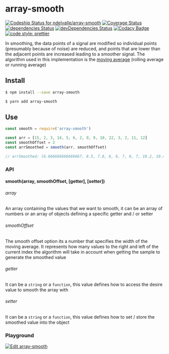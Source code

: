 # array-smooth

[ ![Codeship Status for ndelvalle/array-smooth](https://app.codeship.com/projects/18143dd0-5ef2-0136-18ea-6ac24e10c849/status?branch=master)](https://app.codeship.com/projects/296088)
[![Coverage Status](https://coveralls.io/repos/github/ndelvalle/array-smooth/badge.svg?branch=master)](https://coveralls.io/github/ndelvalle/array-smooth?branch=master)
[![dependencies Status](https://david-dm.org/ndelvalle/array-smooth/status.svg)](https://david-dm.org/ndelvalle/array-smooth)
[![devDependencies Status](https://david-dm.org/ndelvalle/array-smooth/dev-status.svg)](https://david-dm.org/ndelvalle/array-smooth?type=dev)
[![Codacy Badge](https://api.codacy.com/project/badge/Grade/97952cdbdc3b4f09a324f5195699b8a1)](https://www.codacy.com?utm_source=github.com&utm_medium=referral&utm_content=ndelvalle/array-smooth&utm_campaign=Badge_Grade)
[![code style: prettier](https://img.shields.io/badge/code_style-prettier-ff69b4.svg?style=flat-green)](https://github.com/prettier/prettier)

In smoothing, the data points of a signal are modified so individual points (presumably because of noise) are reduced, and points that are lower than the adjacent points are increased leading to a smoother signal. The algorithm used in this implementation is the [moving average](https://en.wikipedia.org/wiki/Moving_average) (rolling average or running average)

## Install

```bash
$ npm install --save array-smooth
```

```bash
$ yarn add array-smooth
```

## Use

```js
const smooth = require('array-smooth')

const arr = [15, 2, 3, 14, 5, 6, 2, 8, 9, 10, 22, 3, 2, 11, 12]
const smoothOffset = 2
const arrSmoothed = smooth(arr, smoothOffset)

// arrSmoothed: [6.666666666666667, 8.5, 7.8, 6, 6, 7, 6, 7, 10.2, 10.4, 9.2, 9.6, 10, 7, 8.333333333333334]
```

### API

#### smooth(array, smoothOffset, [getter], [setter])

###### array

An array containing the values that we want to smooth, it can be an array of numbers or an array of objects defining a specific getter and / or setter

###### smoothOffset

The smooth offset option its a number that specifies the width of the moving average. It represents how many values to the right and left of the current index the algorithm will take in account when getting the sample to generate the smoothed value

###### getter

It can be a `string` or a `function`, this value defines how to access the desire value to smooth the array with

###### setter

It can be a `string` or a `function`, this value defines how to set / store the smoothed value into the object

### Playground

[![Edit array-smooth](https://codesandbox.io/static/img/play-codesandbox.svg)](https://codesandbox.io/s/llmnp39r57)
